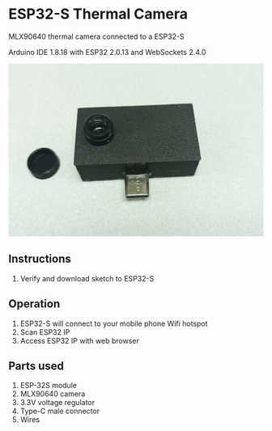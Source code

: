 # ESP32-S Thermal Camera

MLX90640 thermal camera connected to a ESP32-S

Arduino IDE 1.8.18  with ESP32 2.0.13 and WebSockets 2.4.0

![Screen Shot](case/termal_cam.jpg)

## Instructions

1. Verify and download sketch to ESP32-S

## Operation

1. ESP32-S will connect to your mobile phone Wifi hotspot
2. Scan ESP32 IP
3. Access ESP32 IP with web browser

## Parts used

1. ESP-32S module
2. MLX90640 camera
3. 3.3V voltage regulator
4. Type-C male connector
5. Wires

